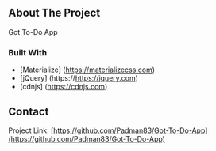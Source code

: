 ## About The Project 
Got To-Do App

### Built With
* [Materialize] (https://materializecss.com)
* [jQuery] (https://https://jquery.com)
* [cdnjs] (https://cdnjs.com)

## Contact

Project Link: [https://github.com/Padman83/Got-To-Do-App](https://github.com/Padman83/Got-To-Do-App)
